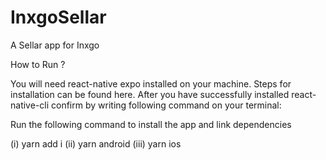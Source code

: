 # InxgoSellar
 A Sellar app for Inxgo


How to Run ? 

You will need react-native expo installed on your machine. Steps for installation can be found here. After you have successfully installed react-native-cli confirm by writing following command on your terminal:

Run the following command to install the app and link dependencies

(i) yarn add i (ii) yarn android (iii) yarn ios
